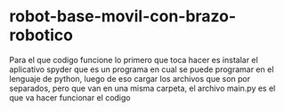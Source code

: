 # robot-base-movil-con-brazo-robotico
Para el que codigo funcione lo primero que toca hacer es instalar el aplicativo spyder que es un programa en cual se puede programar en el lenguaje de python, luego de eso cargar los archivos que son por separados, pero que van en una misma carpeta, el archivo main.py es el que va hacer funcionar el codigo
